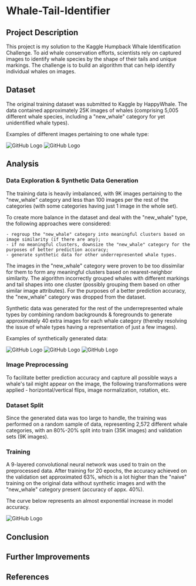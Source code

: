 # Whale-Tail-Identifier

## Project Description

This project is my solution to the Kaggle Humpback Whale Identification Challenge. To aid whale conservation efforts, scientists rely on captured images to identify whale species by the shape of their tails and unique markings. The challenge is to build an algorithm that can help identify individual whales on images. 

## Dataset

The original training dataset was submitted to Kaggle by HappyWhale. The data contained approximately 25K images of whales (comprising 5,005 different whale species, including a "new_whale" category for yet unidentified whale types). 

Examples of different images pertaining to one whale type:

![GitHub Logo](https://github.com/njamalova/whale_tail_identifier/blob/develop/images/whale1.PNG)
![GitHub Logo](https://github.com/njamalova/whale_tail_identifier/blob/develop/images/whale2.PNG)

## Analysis

### Data Exploration & Synthetic Data Generation

The training data is heavily imbalanced, with 9K images pertaining to the "new_whale" category and less than 100 images per the rest of the categories (with some categories having just 1 image in the whole set). 

To create more balance in the dataset and deal with the "new_whale" type, the following approaches were considered:

    - regroup the "new_whale" category into meaningful clusters based on image similarity (if there are any);
    - if no meaningful clusters, downsize the "new_whale" category for the purposes of better prediction accuracy;
    - generate synthetic data for other underrepresented whale types. 

The images in the "new_whale" category were proven to be too dissimilar for them to form any meaningful clusters based on nearest-neighbor similarity. The algorithm incorrectly grouped whales with different markings and tail shapes into one cluster (possibly grouping them based on other similar image attributes). For the purposes of a better prediction accuracy, the "new_whale" category was dropped from the dataset.

Synthetic data was generated for the rest of the underrepresented whale types by combining random backgrounds & foregrounds to generate approximately 40 extra images for each whale category (thereby resolving the issue of whale types having a representation of just a few images). 

Examples of synthetically generated data:

![GitHub Logo](https://github.com/njamalova/whale_tail_identifier/blob/develop/images/synth1.PNG)
![GitHub Logo](https://github.com/njamalova/whale_tail_identifier/blob/develop/images/synth2.PNG)
![GitHub Logo](https://github.com/njamalova/whale_tail_identifier/blob/develop/images/synth3.PNG)

### Image Preprocessing

To facilitate better prediction accuracy and capture all possible ways a whale's tail might appear on the image, the following transformations were applied - horizontal/vertical flips, image normalization, rotation, etc. 

### Dataset Split

Since the generated data was too large to handle, the training was performed on a random sample of data, representing 2,572 different whale categories, with an 80%-20% split into train (35K images) and validation sets (9K images).

### Training

A 9-layered convolutional neural network was used to train on the preprocessed data. After training for 20 epochs, the accuracy achieved on the validation set approximated 63%, which is a lot higher than the "naive" training on the original data without synthetic images and with the "new_whale" category present (accuracy of appx. 40%). 

The curve below represents an almost exponential increase in model accuracy. 

![GitHub Logo](https://github.com/njamalova/whale_tail_identifier/blob/develop/images/acc.PNG)

## Conclusion




## Further Improvements



## References






